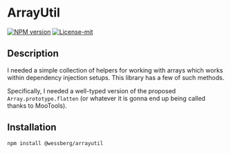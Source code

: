 # ArrayUtil
[![NPM version][npm-version-image]][npm-version-url]
[![License-mit][license-mit-image]][license-mit-url]

[license-mit-url]: https://opensource.org/licenses/MIT

[license-mit-image]: https://img.shields.io/badge/License-MIT-yellow.svg

[npm-version-url]: https://www.npmjs.com/package/@wessberg/arrayutil

[npm-version-image]: https://badge.fury.io/js/%40wessberg%2Farrayutil.svg

## Description

I needed a simple collection of helpers for working with arrays which works within dependency injection setups.
This library has a few of such methods.

Specifically, I needed a well-typed version of the proposed `Array.prototype.flatten` (or whatever it is gonna end up being called thanks to MooTools).

## Installation

`npm install @wessberg/arrayutil`